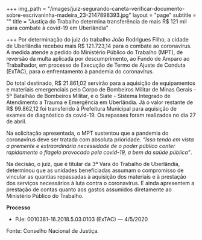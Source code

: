 +++
img_path = "/images/juiz-segurando-caneta-verificar-documento-sobre-escrivaninha-madeira_23-2147898393.jpg"
layout = "page"
subtitle = ""
title = "Justiça do Trabalho determina transferência de mais R$ 121 mil para combate à covid-19 em Uberlândia"

+++
Por determinação do juiz do trabalho João Rodrigues Filho, a cidade de Uberlândia recebeu mais R$ 121.723,14 para o combate ao coronavírus. A medida atende a pedido do Ministério Público do Trabalho (MPT), de reversão da multa aplicada por descumprimento, ao Fundo de Amparo ao Trabalhador, em processo de Execução de Termo de Ajuste de Conduta (ExTAC), para o enfrentamento à pandemia do coronavírus.

Do total destinado, R$ 21.861,02 servirão para a aquisição de equipamentos e materiais emergenciais pelo Corpo de Bombeiros Militar de Minas Gerais - 5º Batalhão de Bombeiros Militar, e o Siate - Sistema Integrado de Atendimento a Trauma e Emergência em Uberlândia. Já o valor restante de R$ 99.862,12 foi transferido à Prefeitura Municipal para aquisição de exames de diagnóstico da covid-19. Os repasses foram realizados no dia 27 de abril.

Na solicitação apresentada, o MPT sustentou que a pandemia do coronavírus deve ser tratada com absoluta prioridade. _“Isso tendo em vista a premente e extraordinária necessidade de o poder público conter rapidamente o flagelo provocado pela covid-19, a bem da saúde pública”_.

Na decisão, o juiz, que é titular da 3ª Vara do Trabalho de Uberlândia, determinou que as unidades beneficiadas assumam o compromisso de vincular as quantias repassadas à aquisição dos materiais e à prestação dos serviços necessários à luta contra o coronavírus. E ainda apresentem a prestação de contas quanto aos gastos assumidos diretamente ao Ministério Público do Trabalho.

**Processo**

* PJe: 0010381-16.2018.5.03.0103 (ExTAC) — 4/5/2020

Fonte: Conselho Nacional de Justiça.